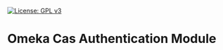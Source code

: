 [![License: GPL
v3](https://img.shields.io/badge/License-GPLv3-blue.svg)](https://www.gnu.org/licenses/gpl-3.0)

# Omeka Cas Authentication Module
